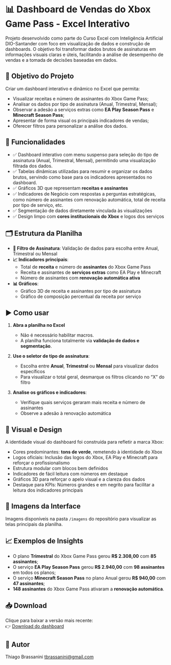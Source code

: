 # 📊 Dashboard de Vendas do Xbox Game Pass - Excel Interativo

Projeto desenvolvido como parte do Curso Excel com Inteligência Artificial DIO-Santander com foco em visualização de dados e construção de dashboards. 
O objetivo foi transformar dados brutos de assinaturas em informações visuais claras e úteis, facilitando a análise de desempenho de vendas e a tomada de decisões baseadas em dados.

## 🎯 Objetivo do Projeto

Criar um dashboard interativo e dinâmico no Excel que permita:

- Visualizar receitas e número de assinantes do Xbox Game Pass;
- Analisar os dados por tipo de assinatura (Anual, Trimestral, Mensal);
- Observar a adesão a serviços extras como **EA Play Season Pass** e **Minecraft Season Pass**;
- Apresentar de forma visual os principais indicadores de vendas;
- Oferecer filtros para personalizar a análise dos dados.

## 🧩 Funcionalidades

- ✅ Dashboard interativo com menu suspenso para seleção do tipo de assinatura (Anual, Trimestral, Mensal), permitindo uma visualização filtrada dos dados.
- ✅ Tabelas dinâmicas utilizadas para resumir e organizar os dados brutos, servindo como base para os indicadores apresentados no dashboard.
- ✅ Gráficos 3D que representam **receitas e assinantes**
- ✅ Indicadores de Negócio com respostas a perguntas estratégicas, como número de assinantes com renovação automática, total de receita por tipo de serviço, etc.
- ✅ Segmentação de dados diretamente vinculada às visualizações
- ✅ Design limpo com **cores institucionais do Xbox** e logos dos serviços

## 🗂 Estrutura da Planilha

- **📄 Filtro de Assinatura**: Validação de dados para escolha entre Anual, Trimestral ou Mensal
- **📈 Indicadores principais**:
  - Total de **receita** e número de **assinantes** do Xbox Game Pass
  - Receita e assinantes de **serviços extras** como EA Play e Minecraft
  - Número de assinantes com **renovação automática ativa**
- **📊 Gráficos**:
  - Gráfico 3D de receita e assinantes por tipo de assinatura
  - Gráfico de composição percentual da receita por serviço

## ▶️ Como usar

1. **Abra a planilha no Excel**
   - Não é necessário habilitar macros.
   - A planilha funciona totalmente via **validação de dados e segmentação**.

2. **Use o seletor de tipo de assinatura**:
   - Escolha entre **Anual**, **Trimestral** ou **Mensal** para visualizar dados específicos
   - Para visualizar o total geral, desmarque os filtros clicando no “X” do filtro

3. **Analise os gráficos e indicadores**:
   - Verifique quais serviços geraram mais receita e número de assinantes
   - Observe a adesão à renovação automática

## 🎨 Visual e Design

A identidade visual do dashboard foi construída para refletir a marca Xbox:

- Cores predominantes: **tons de verde**, remetendo à identidade do Xbox
- Logos oficiais: Inclusão das logos do Xbox, EA Play e Minecraft para reforçar o profissionalismo
- Estrutura modular com blocos bem definidos
- Indicadores de fácil leitura com números em destaque
- Gráficos 3D para reforçar o apelo visual e a clareza dos dados
- Destaque para KPIs: Números grandes e em negrito para facilitar a leitura dos indicadores principais

## 📸 Imagens da Interface

Imagens disponíveis na pasta `/imagens` do repositório para visualizar as telas principais da planilha.

## 📈 Exemplos de Insights

- O plano **Trimestral** do Xbox Game Pass gerou **R$ 2.308,00** com **85 assinantes**;
- O serviço **EA Play Season Pass** gerou **R$ 2.940,00** com **98 assinantes** em todos os planos;
- O serviço **Minecraft Season Pass** no plano Anual gerou **R$ 940,00** com **47 assinantes**;
- **148 assinantes** do Xbox Game Pass ativaram a **renovação automática**.

## 📥 Download

Clique para baixar a versão mais recente:  
👉 [Download do dashboard](https://github.com/seu-usuario/dashboard-xbox-gamepass/raw/main/dashboard-xbox.xlsx)

## 🧠 Autor
Thiago Brassanini tbrassanini@gmail.com
